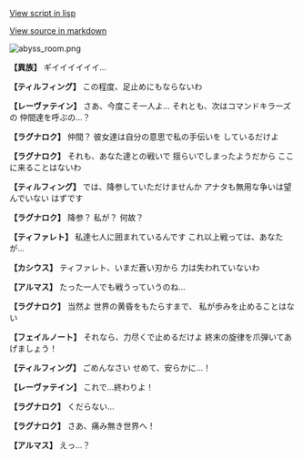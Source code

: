 [View script in lisp](../scripts/110160253.txt)

[View source in markdown](110160253.md)

![abyss_room.png](../images/backgrounds/abyss_room.png)

**【異族】**
ギイイイイイイ…

**【ティルフィング】**
この程度、足止めにもならないわ

**【レーヴァテイン】**
さあ、今度こそ一人よ…
それとも、次はコマンドキラーズの
仲間達を呼ぶの…？

**【ラグナロク】**
仲間？
彼女達は自分の意思で私の手伝いを
しているだけよ

**【ラグナロク】**
それも、あなた達との戦いで
揺らいでしまったようだから
ここに来ることはないわ

**【ティルフィング】**
では、降参していただけませんか
アナタも無用な争いは望んでいない
はずです

**【ラグナロク】**
降参？
私が？
何故？

**【ティファレト】**
私達七人に囲まれているんです
これ以上戦っては、あなたが…

**【カシウス】**
ティファレト、いまだ蒼い刃から
力は失われていないわ

**【アルマス】**
たった一人でも戦うっていうのね…

**【ラグナロク】**
当然よ
世界の黄昏をもたらすまで、
私が歩みを止めることはない

**【フェイルノート】**
それなら、力尽くで止めるだけよ
終末の旋律を爪弾いてあげましょう！

**【ティルフィング】**
ごめんなさい
せめて、安らかに…！

**【レーヴァテイン】**
これで…終わりよ！

**【ラグナロク】**
くだらない…

**【ラグナロク】**
さあ、痛み無き世界へ！

**【アルマス】**
えっ…？
